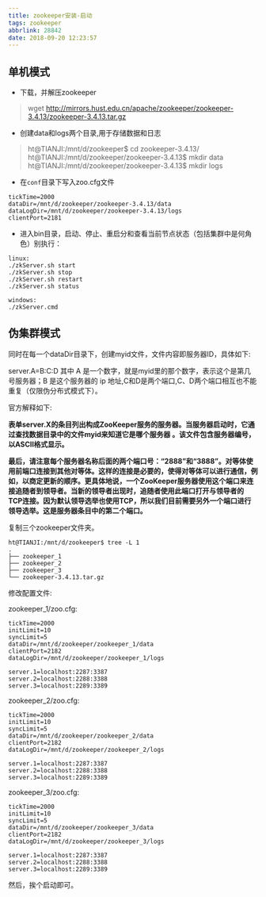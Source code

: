 ```yaml
---
title: zookeeper安装-启动
tags: zookeeper
abbrlink: 28842
date: 2018-09-20 12:23:57
---
```


## 单机模式

* 下载，并解压zookeeper

> wget http://mirrors.hust.edu.cn/apache/zookeeper/zookeeper-3.4.13/zookeeper-3.4.13.tar.gz

* 创建data和logs两个目录,用于存储数据和日志

> ht@TIANJI:/mnt/d/zookeeper\$ cd zookeeper-3.4.13/
> ht@TIANJI:/mnt/d/zookeeper/zookeeper-3.4.13\$ mkdir data
> ht@TIANJI:/mnt/d/zookeeper/zookeeper-3.4.13\$ mkdir logs

* 在`conf`目录下写入zoo.cfg文件

```
tickTime=2000
dataDir=/mnt/d/zookeeper/zookeeper-3.4.13/data
dataLogDir=/mnt/d/zookeeper/zookeeper-3.4.13/logs
clientPort=2181
```

* 进入bin目录，启动、停止、重启分和查看当前节点状态（包括集群中是何角色）别执行：

```
linux:
./zkServer.sh start
./zkServer.sh stop
./zkServer.sh restart
./zkServer.sh status

windows:
./zkServer.cmd
```

## 伪集群模式

同时在每一个dataDir目录下，创建myid文件，文件内容即服务器ID，具体如下:

server.A=B:C:D     其中 A 是一个数字，就是myid里的那个数字，表示这个是第几号服务器；B 是这个服务器的 ip 地址,C和D是两个端口,C、D两个端口相互也不能重复（仅限伪分布式模式下）。

官方解释如下:

**表单server.X的条目列出构成ZooKeeper服务的服务器。当服务器启动时，它通过查找数据目录中的文件myid来知道它是哪个服务器 。该文件包含服务器编号，以ASCII格式显示。**

**最后，请注意每个服务器名称后面的两个端口号：“2888”和“3888”。对等体使用前端口连接到其他对等体。这样的连接是必要的，使得对等体可以进行通信，例如，以商定更新的顺序。更具体地说，一个ZooKeeper服务器使用这个端口来连接追随者到领导者。当新的领导者出现时，追随者使用此端口打开与领导者的TCP连接。因为默认领导选举也使用TCP，所以我们目前需要另外一个端口进行领导选举。这是服务器条目中的第二个端口。**

复制三个zookeeper文件夹。

```
ht@TIANJI:/mnt/d/zookeeper$ tree -L 1
.
├── zookeeper_1
├── zookeeper_2
├── zookeeper_3
└── zookeeper-3.4.13.tar.gz
```

修改配置文件:

zookeeper_1/zoo.cfg:

```
tickTime=2000
initLimit=10
syncLimit=5
dataDir=/mnt/d/zookeeper/zookeeper_1/data
clientPort=2182
dataLogDir=/mnt/d/zookeeper/zookeeper_1/logs

server.1=localhost:2287:3387
server.2=localhost:2288:3388
server.3=localhost:2289:3389
```

zookeeper_2/zoo.cfg:

```
tickTime=2000
initLimit=10
syncLimit=5
dataDir=/mnt/d/zookeeper/zookeeper_2/data
clientPort=2182
dataLogDir=/mnt/d/zookeeper/zookeeper_2/logs

server.1=localhost:2287:3387
server.2=localhost:2288:3388
server.3=localhost:2289:3389
```

zookeeper_3/zoo.cfg:

```
tickTime=2000
initLimit=10
syncLimit=5
dataDir=/mnt/d/zookeeper/zookeeper_3/data
clientPort=2182
dataLogDir=/mnt/d/zookeeper/zookeeper_3/logs

server.1=localhost:2287:3387
server.2=localhost:2288:3388
server.3=localhost:2289:3389
```

然后，挨个启动即可。

